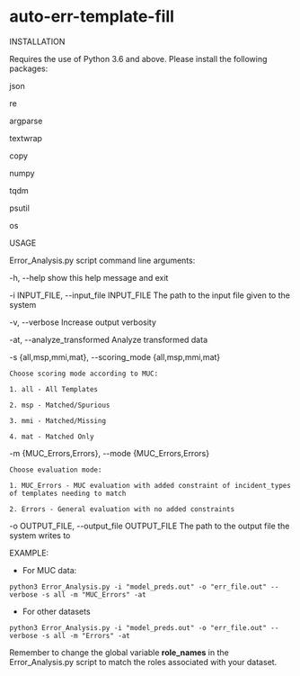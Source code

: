 # auto-err-template-fill

INSTALLATION

Requires the use of Python 3.6 and above. Please install the following packages:

json

re

argparse

textwrap

copy

numpy

tqdm

psutil

os


USAGE 

Error_Analysis.py script command line arguments:

  -h, --help            show this help message and exit
  
  -i INPUT_FILE, --input_file INPUT_FILE            The path to the input file given to the system
                        
  -v, --verbose         Increase output verbosity
  
  -at, --analyze_transformed            Analyze transformed data
                        
  -s {all,msp,mmi,mat}, --scoring_mode {all,msp,mmi,mat}
  
    Choose scoring mode according to MUC:

    1. all - All Templates

    2. msp - Matched/Spurious

    3. mmi - Matched/Missing

    4. mat - Matched Only
                        
  -m {MUC_Errors,Errors}, --mode {MUC_Errors,Errors}
  
    Choose evaluation mode:

    1. MUC_Errors - MUC evaluation with added constraint of incident_types of templates needing to match

    2. Errors - General evaluation with no added constraints
                        
  -o OUTPUT_FILE, --output_file OUTPUT_FILE            The path to the output file the system writes to
                        
EXAMPLE:

- For MUC data:

``python3 Error_Analysis.py -i "model_preds.out" -o "err_file.out" --verbose -s all -m "MUC_Errors" -at``

- For other datasets

``python3 Error_Analysis.py -i "model_preds.out" -o "err_file.out" --verbose -s all -m "Errors" -at``

Remember to change the global variable **role_names** in the Error_Analysis.py script to match the roles associated with your dataset.

